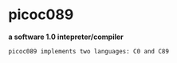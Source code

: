 # picoc089

**a software 1.0 intepreter/compiler**

```
picoc089 implements two languages: C0 and C89
```

<!-- Future reading:
- ECOOP 2003: The verifying compiler: A grand challenge for computing research (Hoare)
- FM 2006: Formal Verification of a C Compiler Front-end (Blazy, Daygaye, Leroy)
- POPL 2006: Formal certification of a compiler back-end, or: programming a compiler with a proof assistant
  discuss: https://www.cs.cornell.edu/courses/cs6120/2019fa/blog/comp-cert/
- PLDI 2011: Finding and Understanding Bugs in C Compilers (Yang, Chen, Eide, Regehr)
  discuss: https://www.cs.cornell.edu/courses/cs6120/2019fa/blog/bug-finding/
- ICFP 2019: The Next 700 Compiler Correctness Theorems (Patterson, Ahmed)
  discuss: https://priyasrikumar.com/next700ccc.pdf

  regehr
- https://users.ece.cmu.edu/~ganger/712.fall02/papers/p761-thompson.pdf
- https://www.cs.cmu.edu/~crary/819-f09/Landin66.pdf
- https://www.khoury.northeastern.edu/home/amal/papers/next700ccc.pdf
- https://www.williamjbowman.com/blog/2023/06/15/what-is-a-model/
- https://www.williamjbowman.com/blog/2023/06/07/what-is-syntax/
- https://www.williamjbowman.com/blog/2023/03/24/what-is-logical-relations/
- https://www.williamjbowman.com/blog/2017/03/24/what-even-is-compiler-correctness/
- https://www.google.com/search?q=csmith+compiler+reddit&sca_esv=114fca881d0d3d09&sxsrf=ACQVn09leOSX0UC5Fwz_rrCpOjAwR3sPZA%3A1712357977633&ei=WYIQZoqlJp7E0PEPof-ugA4&ved=0ahUKEwjKtfDHlqyFAxUeIjQIHaG_C-AQ4dUDCBA&uact=5&oq=csmith+compiler+reddit&gs_lp=Egxnd3Mtd2l6LXNlcnAiFmNzbWl0aCBjb21waWxlciByZWRkaXQyCBAhGKABGMMEMggQIRigARjDBEiVFlDTBVjaFHAEeACQAQGYAY4BoAGJCqoBBDEyLjO4AQPIAQD4AQGYAgugAuMFwgIIEAAYgAQYogTCAgoQIRgKGKABGMMEmAMAiAYBkgcDOS4yoAeVMQ&sclient=gws-wiz-serp#ip=1
- https://www.google.com/search?q=yarpgen+reddit&oq=yarpgen+reddit&gs_lcrp=EgZjaHJvbWUyCwgAEEUYChg5GKABMgkIARAhGAoYoAEyCQgCECEYChigATIJCAMQIRgKGKAB0gEIMTIwNWoxajeoAgCwAgA&sourceid=chrome&ie=UTF-8
- https://blog.sigplan.org/2021/01/14/finding-bugs-in-c-and-c-compilers-using-yarpgen/
- https://www.cs.cornell.edu/~asampson/blog/reduction.html
https://www.youtube.com/watch?v=WEwEPAF53n4&list=PL_R5A0lGi1ADOH1rT8c5ysZaU14O41vxO&index=4
https://www.flux.utah.edu/profile/jxyang -->